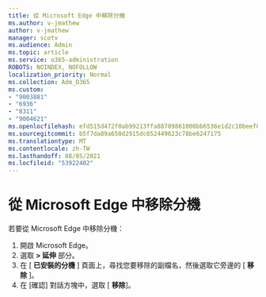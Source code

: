 ```yaml
---
title: 從 Microsoft Edge 中移除分機
ms.author: v-jmathew
author: v-jmathew
manager: scotv
ms.audience: Admin
ms.topic: article
ms.service: o365-administration
ROBOTS: NOINDEX, NOFOLLOW
localization_priority: Normal
ms.collection: Adm_O365
ms.custom:
- "9003881"
- "6936"
- "8311"
- "9004621"
ms.openlocfilehash: efd515d472f0ab99213ffa88709861000bb6536e1d2c10beef8f6d534cc94a7b
ms.sourcegitcommit: b5f7da89a650d2915dc652449623c78be6247175
ms.translationtype: MT
ms.contentlocale: zh-TW
ms.lasthandoff: 08/05/2021
ms.locfileid: "53922402"
---
```

# <a name="remove-an-extension-from-microsoft-edge"></a>從 Microsoft Edge 中移除分機

若要從 Microsoft Edge 中移除分機：

1. 開啟 Microsoft Edge。
2. 選取 **> 延伸** 部分。
3. 在 [ **已安裝的分機** ] 頁面上，尋找您要移除的副檔名，然後選取它旁邊的 [ **移除** ]。
4. 在 [確認] 對話方塊中，選取 [ **移除**]。
